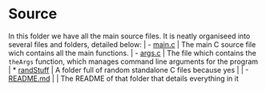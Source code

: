 # Source
In this folder we have all the main source files. It is neatly organiseed into several files and folders, detailed below:
| - [main.c](main.c)
|   The main C source file wich contains all the main functions.
| - [args.c](args.c)
|   The file which contains the `theArgs` function, which manages command line arguments for the program
| * [randStuff](randStuff/)
|   A folder full of random standalone C files because yes
|   | - [README.md](randStuff/README.md)
|   |   The README of that folder that details everything in it
